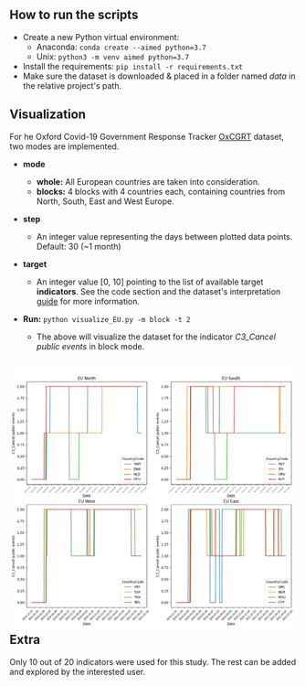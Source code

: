 How to run the scripts
---------------------

- Create a new Python virtual environment:
    * Anaconda: `conda create --aimed python=3.7`
    * Unix: `python3 -m venv aimed python=3.7`
- Install the requirements: `pip install -r requirements.txt`
- Make sure the dataset is downloaded & placed in a folder named *data* in the relative project's path.

Visualization
-------------
For he Oxford Covid-19 Government Response Tracker [OxCGRT](https://github.com/OxCGRT/covid-policy-tracker) dataset, two modes are implemented. 
- **mode**
    * **whole:** All European countries are taken into consideration.
    * **blocks:** 4 blocks with 4 countries each, containing countries from North, South, East and West Europe.
- **step**
    * An integer value representing the days between plotted data points. Default: 30 (~1 month)
- **target**
    * An integer value [0, 10] pointing to the list of available target **indicators**. See the code section and the dataset's interpretation [guide](https://github.com/OxCGRT/covid-policy-tracker/blob/master/documentation/interpretation_guide.md) for more information.  

- **Run:** `python visualize_EU.py -m block -t 2`
    * The above will visualize the dataset for the indicator *C3_Cancel public events* in block mode.

![example output](images/blocks_c3.png)
Extra
-----
Only 10 out of 20 indicators were used for this study. The rest can be added and explored by the interested user. 
